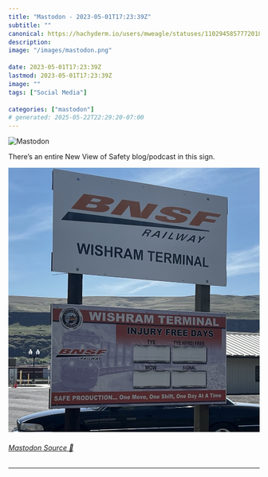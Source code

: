 ```yaml
---
title: "Mastodon - 2023-05-01T17:23:39Z"
subtitle: ""
canonical: https://hachyderm.io/users/mweagle/statuses/110294585777201836
description:
image: "/images/mastodon.png"

date: 2023-05-01T17:23:39Z
lastmod: 2023-05-01T17:23:39Z
image: ""
tags: ["Social Media"]

categories: ["mastodon"]
# generated: 2025-05-22T22:29:20-07:00
---
```

![Mastodon](/images/mastodon.png)

<p>There’s an entire New View of Safety blog/podcast in this sign.</p>

![A Burlington Northern Santa Fe railway station safety sign with four "days since incident" categories, each one of which is blank.](14b2bfba23f9ba6b.jpg)

###### [Mastodon Source 🐘](https://hachyderm.io/@mweagle/110294585777201836)

___
